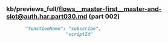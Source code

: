 ### kb/previews_full/flows__master-first__master-and-slot@auth.har.part030.md (part 002)

```md
       "functionName": "subscribe",
                      "scriptId"
```

```
